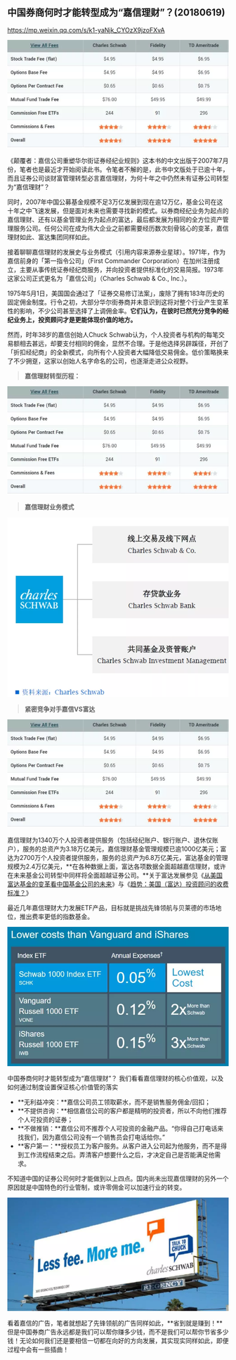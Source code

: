 ## 中国券商何时才能转型成为“嘉信理财”？(20180619)



https://mp.weixin.qq.com/s/k1-yaNjk_CYOzX9jzoFXvA



![img](中国券商何时才能转型成为“嘉信理财”？(20180619).assets/640.webp)

《颠覆者：嘉信公司重塑华尔街证券经纪业规则》这本书的中文出版于2007年7月份，笔者也是最近才开始阅读此书。令笔者不解的是，此书中文版处于已逾十年，而且证券公司谈财富管理转型必言嘉信理财，为何十年之中仍然未有证券公司转型为“嘉信理财”？



同时，2007年中国公募基金规模不足3万亿发展到现在逾12万亿，基金公司在这十年之中飞速发展，但是面对未来也需要寻找新的模式。以券商经纪业务为起点的嘉信理财、还有以基金管理业务为起点的富达，最后都发展为相同的全方位资产管理服务公司。任何公司在成为伟大企业之前都需要经历数次刻骨铭心的变革，嘉信理财如此、富达集团同样如此。



接着聊聊嘉信理财的发展史与业务模式（引用内容来源券业星球）。1971年，作为嘉信前身的「第一指令公司」（First Commander Corporation）在加州注册成立，主要从事传统证券经纪商服务，并向投资者提供标准化的交易简报。1973年这家公司正式更名为「嘉信公司」（Charles Schwab & Co., Inc.）。



1975年5月1日，美国国会通过了「证券交易修订法案」，废除了拥有183年历史的固定佣金制度。行令之初，大部分华尔街券商并未意识到这将对整个行业产生变革性的影响，不少公司甚至选择了上调佣金率。**它们认为，在彼时已然充分竞争的经纪业务上，投资顾问才是更能体现价值的地方。**



然而，时年38岁的嘉信创始人Chuck Schwab认为，个人投资者与机构的每笔交易额相去甚远，却要支付相同的佣金，显然不合理。于是他选择另辟蹊径，开创了「折扣经纪商」的全新模式，向所有个人投资者大幅降低交易佣金。低价策略换来了不少拥趸，这家以创始人名字命名的公司，也逐渐走进公众视野。



> **嘉信理财转型历程：**

![img](中国券商何时才能转型成为“嘉信理财”？(20180619).assets/640.webp)



> **嘉信理财业务模式**



![img](中国券商何时才能转型成为“嘉信理财”？(20180619).assets/640-1568205160984.webp)



> **紧密竞争对手嘉信VS富达**

> 

![img](中国券商何时才能转型成为“嘉信理财”？(20180619).assets/640.webp)

嘉信理财为1340万个人投资者提供服务（包括经纪账户、银行账户、退休仅账户），服务的总资产为3.18万亿美元，嘉信理财基金管理规模已逾1000亿美元；富达为2700万个人投资者提供服务，服务的总资产为6.8万亿美元，富达基金的管理规模为2.4万亿美元，**在各种数据上面，富达各项数据全面超越嘉信理财，或许在未来基金公司转型中同样将全面超越证券公司。**关于富达发展参见《[从美国富达基金的变革看中国基金公司的未来](http://mp.weixin.qq.com/s?__biz=MzA4NjE5NzgwMg==&mid=2650770125&idx=1&sn=ca62c63bf561562e41d0d70cdecec398&chksm=87c77988b0b0f09ee6ba23bc8a61e07d51d030ff449d10a87a9572b87469e91b712c67435df3&scene=21#wechat_redirect)》与《[趋势：美国（富达）投资顾问的收费标准？](http://mp.weixin.qq.com/s?__biz=MzA4NjE5NzgwMg==&mid=2650770157&idx=1&sn=2b95580c8fca75b5c37f7bad3ff2f493&chksm=87c779a8b0b0f0be24d7cfbf949b5225c0335073adccbfc84174bc7cc18d616aaae2f35eebe1&scene=21#wechat_redirect)》



最近几年嘉信理财大力发展ETF产品，目标就是挑战先锋领航与贝莱德的市场地位，推出费率更低的指数基金。



![img](中国券商何时才能转型成为“嘉信理财”？(20180619).assets/640-1568205160898.webp)



中国券商何时才能转型成为“嘉信理财”？ 我们看看嘉信理财的核心价值观，以及如何通过制度设置保证核心价值管的落实



- **无利益冲突：**嘉信公司员工领取薪水，而不是销售服务佣金/回扣；
- **不提供咨询：**相信嘉信公司的客户都是精明的投资者，所以不向他们推荐个人可投资的证券；
- **不做推销：**嘉信公司不推荐个人可投资的金融产品。“你得自己打电话来找我们，因为嘉信公司没有一个销售员会打电话给你。”
- **客户第一：**授权员工为客户服务。从客户进入公司起为他服务，而不是得到工作流程结束之后。弄清客户想要什么之后，才决定自己是否能满足他需求。



不知道中国的证券公司何时才能做到以上四点。国内尚未出现嘉信理财的另外一个原因就是中国特色的行业管制，或许零佣金可以加速行业的转变。



![img](中国券商何时才能转型成为“嘉信理财”？(20180619).assets/640-1568205160899.webp)

看着嘉信的广告，笔者就想起了先锋领航的广告同样如此，**省到就是赚到！**但是中国券商广告永远都是我们可以帮你赚多少钱，而不是我们可以帮你节省多少钱！无论如何我们还是要相信一切都在向好的方向发展，其实现实同样如此，即便过程中会有一些插曲！









